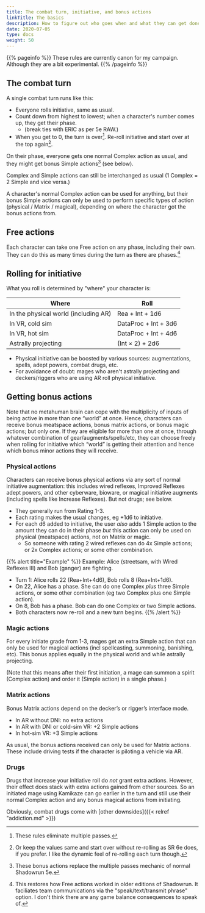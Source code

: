 ```yaml
---
title: The combat turn, initiative, and bonus actions
linkTitle: The basics
description: How to figure out who goes when and what they can get done
date: 2020-07-05
type: docs
weight: 50
---
```


{{% pageinfo %}} 
These rules are currently canon for my campaign. Although they are a bit experimental.
{{% /pageinfo %}}

## The combat turn

A single combat turn runs like this:

*   Everyone rolls initiative, same as usual.
*   Count down from highest to lowest; when a character's number comes up, they get their phase.
	*   (break ties with ERIC as per 5e RAW.)
*   When you get to 0, the turn is over[^passes]. Re-roll initiative and start over at the top again[^reroll].

On their phase, everyone gets one normal Complex action as usual, and they might get bonus Simple actions[^bonus] (see below). 

Complex and Simple actions can still be interchanged as usual (1 Complex = 2 Simple and vice versa.) 

A character's normal Complex action can be used for anything, but their bonus Simple actions can only be used to perform specific types of action (physical / Matrix / magical), depending on where the character got the bonus actions from.

[^reroll]: Or keep the values same and start over without re-rolling as SR 6e does, if you prefer. I like the dynamic feel of re-rolling each turn though.
[^passes]: These rules eliminate multiple passes. 
[^bonus]: These bonus actions replace the multiple passes mechanic of normal Shadowrun 5e.

## Free actions

Each character can take one Free action on any phase, including their own. They can do this as many times during the turn as there are phases.[^free]

[^free]: This restores how Free actions worked in older editions of Shadowrun. It faciliates team communications via the "speak/text/transmit phrase" option. I don't think there are any game balance consequences to speak of.

## Rolling for initiative

What you roll is determined by "where" your character is:

| Where 	| Roll      	|
|--------------------------------------	|----------------------	|
| In the physical world (including AR) 	| Rea + Int + 1d6      	|
| In VR, cold sim                      	| DataProc + Int + 3d6 	|
| In VR, hot sim                       	| DataProc + Int + 4d6 	|
| Astrally projecting                  	| (Int × 2) + 2d6     	|

* Physical initiative can be boosted by various sources: augmentations, spells, adept powers, combat drugs, etc.
* For avoidance of doubt: mages who aren't astrally projecting and deckers/riggers who are using AR roll physical initiative.

## Getting bonus actions

Note that no metahuman brain can cope with the multiplicity of inputs of being active in more than one “world” at once. Hence, characters can receive bonus meatspace actions, bonus matrix actions, or bonus magic actions; but only one. If they are eligible for more than one at once, through whatever combination of gear/augments/spells/etc, they can choose freely when rolling for initiative which “world” is getting their attention and hence which bonus minor actions they will receive.

### Physical actions

Characters can receive bonus physical actions via any sort of normal initiative augmentation: this includes wired reflexes, Improved Reflexes adept powers, and other cyberware, bioware, or magical initiative augments (including spells like Increase Reflexes). But not drugs; see below.

*   They generally run from Rating 1-3.
*   Each rating makes the usual changes, eg +1d6 to initiative.
*   For each d6 added to initiative, the user _also_ adds 1 Simple action to the amount they can do in their phase _but_ this action can only be used on physical (meatspace) actions, not on Matrix or magic.
	*   So someone with rating 2 wired reflexes can do 4x Simple actions; or 2x Complex actions; or some other combination.

{{% alert title="Example" %}}
Example: Alice (streetsam, with Wired Reflexes III) and Bob (ganger) are fighting.

*   Turn 1: Alice rolls 22 (Rea+Int+4d6), Bob rolls 8 (Rea+Int+1d6).
*   On 22, Alice has a phase. She can do one Complex _plus_ three Simple actions, or some other combination (eg two Complex plus one Simple action).  
*   On 8, Bob has a phase. Bob can do one Complex or two Simple actions.
*   Both characters now re-roll and a new turn begins.
{{% /alert %}}

### Magic actions

For every initiate grade from 1-3, mages get an extra Simple action that can only be used for magical actions (incl spellcasting, summoning, banishing, etc). This bonus applies equally in the physical world and while astrally projecting.

(Note that this means after their first initiation, a mage can summon a spirit (Complex action) and order it (Simple action) in a single phase.)

### Matrix actions

Bonus Matrix actions depend on the decker’s or rigger’s interface mode.

*   In AR without DNI: no extra actions
*   In AR with DNI or cold-sim VR: +2 Simple actions
*   In hot-sim VR: +3 Simple actions

As usual, the bonus actions received can only be used for Matrix actions. These include driving tests if the character is piloting a vehicle via AR.

### Drugs

Drugs that increase your initiative roll do *not* grant extra actions. However, their effect does stack with extra actions gained from other sources. So an initiated mage using Kamikaze can go earlier in the turn and still use their normal Complex action and any bonus magical actions from initiating.

Obviously, combat drugs come with [other downsides]({{< relref "addiction.md" >}}) 
